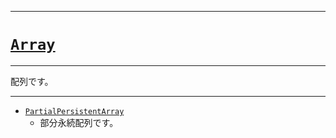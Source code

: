 _____

# [`Array`](https://github.com/titanium-22/Library_py/tree/main/DataStructures/Array)

_____

配列です。

_____

- [`PartialPersistentArray`](./PartialPersistentArray.md)
  - 部分永続配列です。

